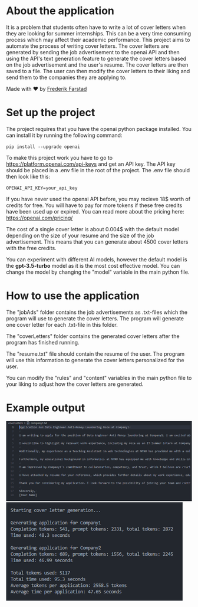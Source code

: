 # About the application

It is a problem that students often have to write a lot of cover letters when they are looking for summer internships. This can be a very time consuming process which may affect their academic performance. This project aims to automate the process of writing cover letters. The cover letters are generated by sending the job advertisement to the openai API and then using the API's text generation feature to generate the cover letters based on the job advertisement and the user's resume. The cover letters are then saved to a file. The user can then modify the cover letters to their liking and send them to the companies they are applying to.

Made with ❤️ by [Frederik Farstad](https://github.com/frederikfarstad)

# Set up the project

The project requires that you have the openai python package installed. You can install it by running the following command:

```
pip install --upgrade openai
```

To make this project work you have to go to https://platform.openai.com/api-keys and get an API key. The API key should be placed in a .env file in the root of the project. The .env file should then look like this:

```
OPENAI_API_KEY=your_api_key
```

If you have never used the openai API before, you may recieve 18$ worth of credits for free. You will have to pay for more tokens if these free credits have been used up or expired. You can read more about the pricing here: https://openai.com/pricing/

The cost of a single cover letter is about 0.004$ with the default model depending on the size of your resume and the size of the job advertisement. This means that you can generate about 4500 cover letters with the free credits.

You can experiment with different AI models, however the default model is the **gpt-3.5-turbo** model as it is the most cost effective model. You can change the model by changing the "model" variable in the main python file.

# How to use the application

The "jobAds" folder contains the job advertisements as .txt-files which the program will use to generate the cover letters. The program will generate one cover letter for each .txt-file in this folder.

The "coverLetters" folder contains the generated cover letters after the program has finished running.

The "resume.txt" file should contain the resume of the user. The program will use this information to generate the cover letters personalized for the user.

You can modify the "rules" and "content" variables in the main python file to your liking to adjust how the cover letters are generated.

# Example output

![Image of cover letter generated by the program](img/imageOutput.png)
![Image of console output](img/imageConsole.png)
